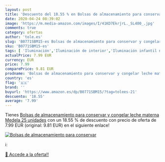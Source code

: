 ```yaml
---
layout: post
title: 'Descuento del 18.55 % en Bolsas de almacenamiento para conservar '
date: 2020-04-24 08:39:02
image: 'https://m.media-amazon.com/images/I/41KD7EkrjrL._SL400_.jpg'
comments: true
category: ofertas
author: 'tole.es'
slug: 'B0771SBM15-es Bolsas de almacenamiento para conservar y congelar leche...'
sku: 'B0771SBM15-es'
tags: [ 'Iluminación','Iluminación de interior','Iluminación infantil nocturna','Lámparas e iluminación infantil','Monos para bebés niño','Ropa','Ropa de una pieza para bebés niño','Ropa para bebés','Ropa para bebés niño','medela', ]
actualPrice: 7.99 EUR
currency: EUR
price: 7.99
comparePrice: 9.81 EUR
prodname: 'Bolsas de almacenamiento para conservar y congelar leche materna Medela  25 unidades'
country: 'es'
flag: '🇪🇸'
brand: ''
buyurl: 'https://www.amazon.es/dp/B0771SBM15/?tag=tolees-21'
descuento: '18.55'
average: '7.99'
---
```


Tienes [Bolsas de almacenamiento para conservar y congelar leche materna Medela  25 unidades](https://www.amazon.es/dp/B0771SBM15/?tag=tolees-21) con un 18.55 % de descuento con precio de oferta de 7.99 EUR (original: 9.81 EUR) en el siguiente enlace!

[![Bolsas de almacenamiento para conservar ](https://m.media-amazon.com/images/I/41KD7EkrjrL._SL400_.jpg)](https://www.amazon.es/dp/B0771SBM15/?tag=tolees-21)

ℹ️:


[🛒 Accede a la oferta!!](https://www.amazon.es/dp/B0771SBM15/?tag=tolees-21)
